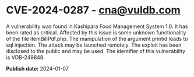 # CVE-2024-0287 - cna@vuldb.com

A vulnerability was found in Kashipara Food Management System 1.0. It has been rated as critical. Affected by this issue is some unknown functionality of the file itemBillPdf.php. The manipulation of the argument printid leads to sql injection. The attack may be launched remotely. The exploit has been disclosed to the public and may be used. The identifier of this vulnerability is VDB-249848.

**Publish date:** 2024-01-07
